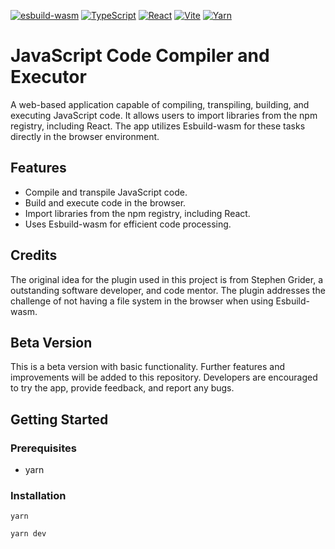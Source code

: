 [![esbuild-wasm](https://img.shields.io/badge/esbuild--wasm-0.8.27-4a90e2?logo=javascript)](https://esbuild.github.io/)
[![TypeScript](https://img.shields.io/badge/TypeScript-%5E5.2.2-blue?logo=typescript)](https://www.typescriptlang.org/)
[![React](https://img.shields.io/badge/React-%5E18.2.0-61dafb?logo=react)](https://reactjs.org/)
[![Vite](https://img.shields.io/badge/Vite-%5E5.0.8-646cff?logo=vite)](https://vitejs.dev/)
[![Yarn](https://img.shields.io/badge/Yarn-latest-2c8ebb?logo=yarn)](https://yarnpkg.com/)

# JavaScript Code Compiler and Executor

A web-based application capable of compiling, transpiling, building, and executing JavaScript code. It allows users to import libraries from the npm registry, including React. The app utilizes Esbuild-wasm for these tasks directly in the browser environment.

## Features

- Compile and transpile JavaScript code.
- Build and execute code in the browser.
- Import libraries from the npm registry, including React.
- Uses Esbuild-wasm for efficient code processing.

## Credits

The original idea for the plugin used in this project is from Stephen Grider, a outstanding software developer, and code mentor. The plugin addresses the challenge of not having a file system in the browser when using Esbuild-wasm.

## Beta Version

This is a beta version with basic functionality. Further features and improvements will be added to this repository. Developers are encouraged to try the app, provide feedback, and report any bugs.

## Getting Started

### Prerequisites

- yarn

### Installation

```
yarn

```

```
yarn dev
```

